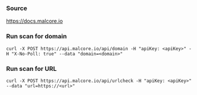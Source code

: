 ### Source
https://docs.malcore.io

### Run scan for domain
```
curl -X POST https://api.malcore.io/api/domain -H "apiKey: <apiKey>" -H "X-No-Poll: true" --data "domain=<domain>"
```

### Run scan for URL
```
curl -X POST https://api.malcore.io/api/urlcheck -H "apiKey: <apiKey>" --data "url=https://<url>"
```

